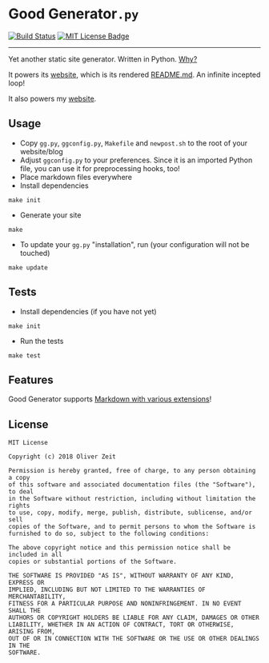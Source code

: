 # Good Generator`.py`

[![Build Status](https://travis-ci.org/ooz/ggpy.svg?branch=master)](https://travis-ci.org/ooz/ggpy)
[![MIT License Badge](https://img.shields.io/badge/license-MIT-blue.svg)](https://github.com/ooz/ggpy)

----

Yet another static site generator. Written in Python.
[Why?](https://ooz.github.io/blog/2018/why-i-wrote-yet-another-static-site-gen.html)

It powers its [website](https://ooz.github.io/ggpy), which is its rendered [README.md](https://github.com/ooz/ggpy). An infinite incepted loop!

It also powers my [website](https://ooz.github.io).

## Usage

* Copy `gg.py`, `ggconfig.py`, `Makefile` and `newpost.sh` to the root of your website/blog
* Adjust `ggconfig.py` to your preferences. Since it is an imported Python file, you can use it for preprocessing hooks, too!
* Place markdown files everywhere
* Install dependencies
```
make init
```
* Generate your site
```
make
```
* To update your `gg.py` "installation", run (your configuration will not be touched)
```
make update
```

## Tests

* Install dependencies (if you have not yet)
```
make init
```
* Run the tests
```
make test
```

## Features

Good Generator supports [Markdown with various extensions](https://ooz.github.io/ggpy/test/features/)!

## License

```
MIT License

Copyright (c) 2018 Oliver Zeit

Permission is hereby granted, free of charge, to any person obtaining a copy
of this software and associated documentation files (the "Software"), to deal
in the Software without restriction, including without limitation the rights
to use, copy, modify, merge, publish, distribute, sublicense, and/or sell
copies of the Software, and to permit persons to whom the Software is
furnished to do so, subject to the following conditions:

The above copyright notice and this permission notice shall be included in all
copies or substantial portions of the Software.

THE SOFTWARE IS PROVIDED "AS IS", WITHOUT WARRANTY OF ANY KIND, EXPRESS OR
IMPLIED, INCLUDING BUT NOT LIMITED TO THE WARRANTIES OF MERCHANTABILITY,
FITNESS FOR A PARTICULAR PURPOSE AND NONINFRINGEMENT. IN NO EVENT SHALL THE
AUTHORS OR COPYRIGHT HOLDERS BE LIABLE FOR ANY CLAIM, DAMAGES OR OTHER
LIABILITY, WHETHER IN AN ACTION OF CONTRACT, TORT OR OTHERWISE, ARISING FROM,
OUT OF OR IN CONNECTION WITH THE SOFTWARE OR THE USE OR OTHER DEALINGS IN THE
SOFTWARE.
```